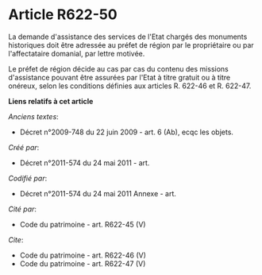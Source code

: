 # Article R622-50

La demande d'assistance des services de l'Etat chargés des monuments historiques doit être adressée au préfet de région par
le propriétaire ou par l'affectataire domanial, par lettre motivée.

Le préfet de région décide au cas par cas du contenu des missions d'assistance pouvant être assurées par l'Etat à titre
gratuit ou à titre onéreux, selon les conditions définies aux articles R. 622-46 et R. 622-47.

**Liens relatifs à cet article**

_Anciens textes_:

  - Décret n°2009-748 du 22 juin 2009 - art. 6 (Ab), ecqc les objets.

_Créé par_:

  - Décret n°2011-574 du 24 mai 2011  - art.

_Codifié par_:

  - Décret n°2011-574 du 24 mai 2011 Annexe - art.

_Cité par_:

  - Code du patrimoine - art. R622-45 (V)

_Cite_:

  - Code du patrimoine - art. R622-46 (V)
  - Code du patrimoine - art. R622-47 (V)
